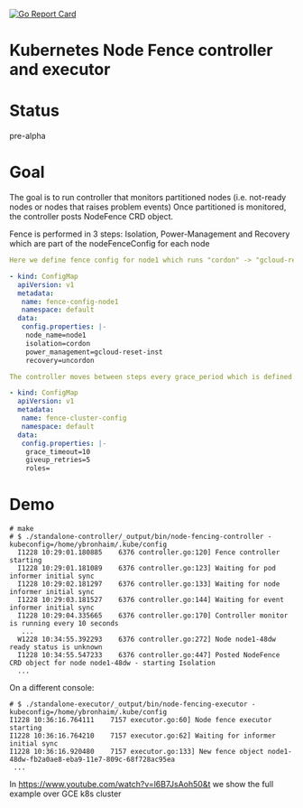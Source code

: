 [![Go Report Card](https://goreportcard.com/badge/github.com/rootfs/node-fencing)](https://goreportcard.com/report/github.com/rootfs/node-fencing)

# Kubernetes Node Fence controller and executor

# Status
pre-alpha

# Goal
The goal is to run controller that monitors partitioned nodes (i.e. not-ready nodes or nodes that raises problem events)
Once partitioned is monitored, the controller posts NodeFence CRD object.

Fence is performed in 3 steps: Isolation, Power-Management and Recovery which are part of the nodeFenceConfig for each node

```yaml
Here we define fence config for node1 which runs "cordon" -> "gcloud-reset-inst" -> "uncordon"

- kind: ConfigMap
  apiVersion: v1
  metadata:
   name: fence-config-node1
   namespace: default
  data:
   config.properties: |-
    node_name=node1
    isolation=cordon
    power_management=gcloud-reset-inst
    recovery=uncordon

The controller moves between steps every grace_period which is defined by the fence-cluster-config

- kind: ConfigMap
  apiVersion: v1
  metadata:
   name: fence-cluster-config
   namespace: default
  data:
   config.properties: |-
    grace_timeout=10
    giveup_retries=5
    roles=
```

# Demo
```console
# make
# $ ./standalone-controller/_output/bin/node-fencing-controller -kubeconfig=/home/ybronhaim/.kube/config
  I1228 10:29:01.180885    6376 controller.go:120] Fence controller starting
  I1228 10:29:01.181089    6376 controller.go:123] Waiting for pod informer initial sync
  I1228 10:29:02.181297    6376 controller.go:133] Waiting for node informer initial sync
  I1228 10:29:03.181527    6376 controller.go:144] Waiting for event informer initial sync
  I1228 10:29:04.335665    6376 controller.go:170] Controller monitor is running every 10 seconds
   ...
  W1228 10:34:55.392293    6376 controller.go:272] Node node1-48dw ready status is unknown
  I1228 10:34:55.547233    6376 controller.go:447] Posted NodeFence CRD object for node node1-48dw - starting Isolation
  ...
```

On a different console:

```console
# $ ./standalone-executor/_output/bin/node-fencing-executor -kubeconfig=/home/ybronhaim/.kube/config
I1228 10:36:16.764111    7157 executor.go:60] Node fence executor starting
I1228 10:36:16.764210    7157 executor.go:62] Waiting for informer initial sync
I1228 10:36:16.920480    7157 executor.go:133] New fence object node1-48dw-fb2a0ae8-eba9-11e7-809c-68f728ac95ea
 ...
```

In https://www.youtube.com/watch?v=l6B7JsAoh50&t we show the full example over GCE k8s cluster
